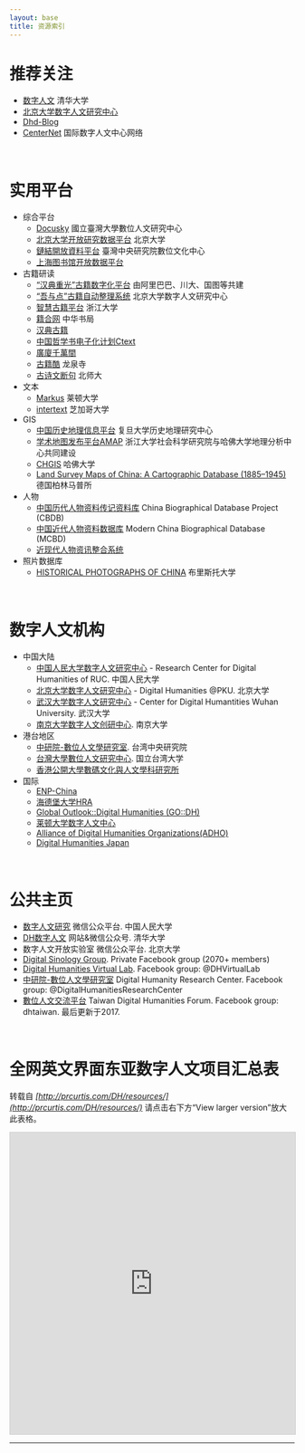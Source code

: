 ```yaml
---
layout: base 
title: 资源索引
---
```

# 推荐关注
* [数字人文](https://www.dhlib.cn/) 清华大学
* [北京大学数字人文研究中心](https://pkudh.org/)
* [Dhd-Blog](https://dhd-blog.org/)
* [CenterNet](https://dhcenternet.org/) 国际数字人文中心网络

<br/>

# 实用平台
* 综合平台 
  * [Docusky](https://docusky.org.tw/DocuSky/home/v5/) 國立臺灣大學數位人文研究中心
  * [北京大学开放研究数据平台](https://opendata.pku.edu.cn/) 北京大学
  * [鏈結開放資料平台](https://data.ascdc.tw/) 臺灣中央研究院數位文化中心 
  * [上海图书馆开放数据平台](http://data.library.sh.cn/index)
* 古籍研读
  * [“汉典重光”古籍数字化平台](https://wenyuan.aliyun.com/home) 由阿里巴巴、川大、国图等共建
  * [“吾与点”古籍自动整理系统](https://wyd.kvlab.org/) 北京大学数字人文研究中心
  * [智慧古籍平台](https://csab.zju.edu.cn/) 浙江大学
  * [籍合网](http://www.ancientbooks.cn/) 中华书局
  * [汉典古籍](https://gj.zdic.net/)
  * [中国哲学书电子化计划Ctext](https://ctext.org/zhs)
  * [廣廈千萬間](https://tenthousandrooms.yale.edu/)
  * [古籍酷](https://www.gj.cool/gjcool/index) 龙泉寺
  * [古诗文断句](https://seg.shenshen.wiki/) 北师大 
* 文本
  * [Markus](https://dh.chinese-empires.eu/markus/beta/) 莱顿大学
  * [intertext](http://edoc.uchicago.edu/textccr/textconcordancer.php) 芝加哥大学
* GIS
  * [中国历史地理信息平台](http://timespace-china.fudan.edu.cn/) 复旦大学历史地理研究中心
  * [学术地图发布平台AMAP](http://amap.zju.edu.cn/) 浙江大学社会科学研究院与哈佛大学地理分析中心共同建设
  * [CHGIS](https://sites.fas.harvard.edu/~chgis/) 哈佛大学
  * [Land Survey Maps of China: A Cartographic Database (1885–1945)](https://chmap.mpiwg-berlin.mpg.de/lgtu/) 德国柏林马普所
* 人物 
  * [中国历代人物资料传记资料库](https://projects.iq.harvard.edu/cbdb/home) China Biographical Database Project (CBDB)
  * [中国近代人物资料数据库](https://heurist.huma-num.fr/h6-alpha/?db=ModernChinaBiographicalDatabase&website&id=109237) Modern China Biographical Database (MCBD)
  * [近现代人物资讯整合系统](https://mhdb.mh.sinica.edu.tw/mhpeople/index.php)
* 照片数据库
  * [HISTORICAL PHOTOGRAPHS OF CHINA](https://www.hpcbristol.net/) 布里斯托大学

<br/>

# 数字人文机构
* 中国大陆
  * [中国人民大学数字人文研究中心](http://dh.ruc.edu.cn/jggk/zxjj/index.htm) - Research Center for Digital Humanities of RUC. 中国人民大学
  * [北京大学数字人文研究中心](https://kvlab.org/) - Digital Humanities @PKU. 北京大学
  * [武汉大学数字人文研究中心](http://dh.whu.edu.cn) - Center for Digital Humantities Wuhan University. 武汉大学
  * [南京大学数字人文创研中心](https://ias.nju.edu.cn/szrwcyzx/list.htm). 南京大学
* 港台地区
  * [中研院-數位人文學研究室](http://www3.ihp.sinica.edu.tw/dhrctw/). 台湾中央研究院
  * [台灣大學數位人文研究中心](http://www.digital.ntu.edu.tw/). 国立台湾大学
  * [香港公開大學數碼文化與人文學科研究所](http://www.ouhk.edu.hk/wcsprd/Satellite?d=Touch&l=C_ASS&lang=chi&lid=1385176377965&pagename=OUHK%2FtcSubWeb)
* 国际
  * [ENP-China](https://www.enpchina.eu/)
  * [海德堡大学HRA](http://hra.uni-hd.de/)
  * [Global Outlook::Digital Humanities (GO::DH)](http://www.globaloutlookdh.org/)
  * [莱顿大学数字人文中心](https://www.universiteitleiden.nl/en/humanities/centre-for-digital-humanities)
  * [Alliance of Digital Humanities Organizations(ADHO)](https://adho.org/)
  * [Digital Humanities Japan](http://dhjapan.org/)

<br/>

# 公共主页
* [数字人文研究](https://mp.weixin.qq.com/s?search_click_id=17951366263623906136-1645720438093-471738&__biz=MzIwNTk2ODYzMg==&mid=2247489019&idx=1&sn=c59db5d00bbf0e4536a94e068fe9d07c&chksm=9729906ca05e197a2e15eb26f113d0f9f4a8e4587cc9016640afeb00ae76330c21007e1b693f&scene=3&subscene=10000&clicktime=1645720438&enterid=1645720438&ascene=65&devicetype=pad-android-29&version=2800133d&nettype=WIFI&lang=en&exportkey=AZ81Tz2t%2F6AAu1VkYSYPmJE%3D&pass_ticket=aKVVaFp6iBdp05BFWeWa%2FYhiH6YLI00AHN07fILiw7No9HilpoxkyVNO99SKnDRF&wx_header=3) 微信公众平台. 中国人民大学
* [DH数字人文](https://www.dhlib.cn/site/works/dhjournal) 网站&微信公众号. 清华大学
* 数字人文开放实验室 微信公众平台. 北京大学
* [Digital Sinology Group](https://www.facebook.com/groups/digitalsinologygroup). Private Facebook group (2070+ members)
* [Digital Humanities Virtual Lab](https://www.facebook.com/DHVirtualLab/). Facebook group: @DHVirtualLab
* [中研院-數位人文學研究室](https://www.facebook.com/DigitalHumanitiesResearchCenter) Digital Humanity Research Center. Facebook group: @DigitalHumanitiesResearchCenter
* [數位人文交流平台](http://www.dhtaiwan.org/數位人文交流平台) Taiwan Digital Humanities Forum. Facebook group: dhtaiwan. 最后更新于2017.

<br/>

# 全网英文界面东亚数字人文项目汇总表
  转载自 *[http://prcurtis.com/DH/resources/](http://prcurtis.com/DH/resources/)* 请点击右下方“View larger version”放大此表格。
  <iframe class="airtable-embed" src="https://airtable.com/embed/shrP9P1NSQXoG7Dhw?backgroundColor=blue&viewControls=on" frameborder="0" onmousewheel="" width="100%" height="533" style="background: transparent; border: 1px solid #ccc;"></iframe> 
  <hr />
